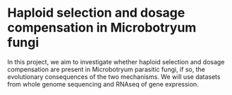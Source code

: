 # Haploid selection and dosage compensation in Microbotryum fungi
In this project, we aim to investigate whether haploid selection and dosage compensation are present in Microbotryum parasitic fungi, if so, the evolutionary consequences of the two mechanisms. We will use datasets from whole genome sequencing and RNAseq of gene expression.
